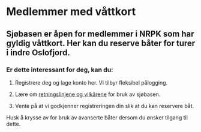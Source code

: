 # Medlemmer med våttkort

## Sjøbasen er åpen for medlemmer i NRPK som har gyldig våttkort. Her kan du reserve båter for turer i indre Oslofjord.

### Er dette interessant for deg, kan du:

1. Registrere deg og lage konto her. Vi tilbyr fleksibel pålogging.

2. Lære om [retningslinjene og vilkårene](/retningslinjer) for bruk av sjøbasen.

3. Vente på at vi godkjenner registreringen din slik at du kan reservere båt.

Husk å krysse av for bruk av avanserte båter dersom du ønsker tilgang til dette.
                    
